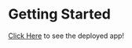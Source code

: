 # Getting Started

[Click Here](https://fabulous-arithmetic-e344ba.netlify.app) to see the deployed app!